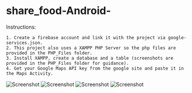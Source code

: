 # share_food-Android-
   
Instructions:

    1. Create a firebase account and link it with the project via google-services.json.
    2. This project also uses a XAMPP PHP Server so the php files are provided in the PHP_Files folder.
    3. Install XAMPP, create a database and a table (screenshots are provided in the PHP_Files folder for guidance).
    4. Get your Google Maps API key from the google site and paste it in the Maps Activity.
    


![Screenshot](screenshots/Screenshot_20211222-221340.jpg)
![Screenshot](screenshots/Screenshot_20211216-184424.jpg)
![Screenshot](screenshots/Screenshot_20211216-184410.jpg)
![Screenshot](screenshots/Screenshot_20211214-233800.jpg)
  
